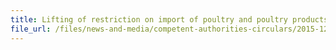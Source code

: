 ```yaml
---
title: Lifting of restriction on import of poultry and poultry products from South Dakota and Iowa, USA 
file_url: /files/news-and-media/competent-authorities-circulars/2015-12-29-CA.pdf
---
```

